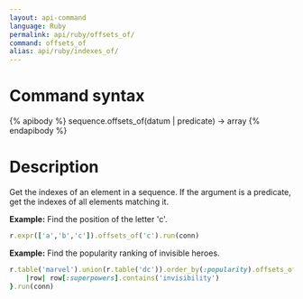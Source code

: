 ```yaml
---
layout: api-command
language: Ruby
permalink: api/ruby/offsets_of/
command: offsets_of
alias: api/ruby/indexes_of/
---
```


# Command syntax #

{% apibody %}
sequence.offsets_of(datum | predicate) &rarr; array
{% endapibody %}

# Description #

Get the indexes of an element in a sequence. If the argument is a predicate, get the indexes of all elements matching it.

__Example:__ Find the position of the letter 'c'.

```rb
r.expr(['a','b','c']).offsets_of('c').run(conn)
```


__Example:__ Find the popularity ranking of invisible heroes.

```rb
r.table('marvel').union(r.table('dc')).order_by(:popularity).offsets_of{
    |row| row[:superpowers].contains('invisibility')
}.run(conn)
```

